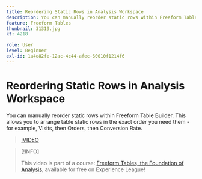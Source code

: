 ```yaml
---
title: Reordering Static Rows in Analysis Workspace
description: You can manually reorder static rows within Freeform Table Builder. This allows you to arrange table static rows in the exact order you need them - for example, Visits, then Orders, then Conversion Rate.
feature: Freeform Tables
thumbnail: 31319.jpg
kt: 4218

role: User
level: Beginner
exl-id: 1a4e82fe-12ac-4c44-afec-60010f1214f6
---
```

# Reordering Static Rows in Analysis Workspace

You can manually reorder static rows within Freeform Table Builder. This allows you to arrange table static rows in the exact order you need them - for example, Visits, then Orders, then Conversion Rate.

>[!VIDEO](https://video.tv.adobe.com/v/31319/?quality=12)

>[!INFO]
>
> This video is part of a course: [Freeform Tables, the Foundation of Analysis](https://experienceleague.adobe.com/?recommended=Analytics-U-1-2020.3), available for free on Experience League!
